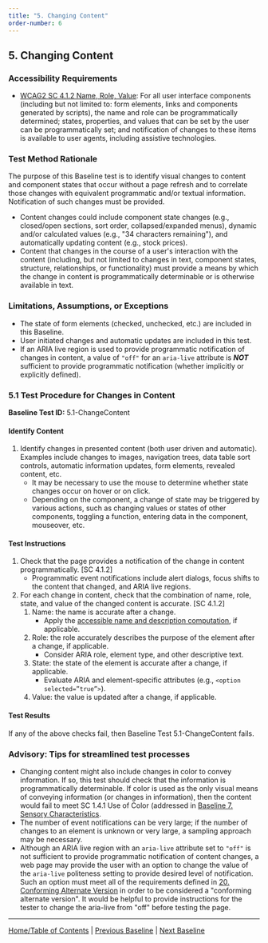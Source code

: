 ```yaml
---
title: "5. Changing Content"
order-number: 6
---
```

## 5. Changing Content

### Accessibility Requirements

-   [WCAG2 SC 4.1.2 Name, Role, Value](https://www.w3.org/TR/UNDERSTANDING-WCAG20/ensure-compat-rsv.html): For all user interface components (including but not limited to: form elements, links and components generated by scripts), the name and role can be programmatically determined; states, properties, and values that can be set by the user can be programmatically set; and notification of changes to these items is available to user agents, including assistive technologies.

### Test Method Rationale

The purpose of this Baseline test is to identify visual changes to content and component states that occur without a page refresh and to correlate those changes with equivalent programmatic and/or textual information. Notification of such changes must be provided.
-   Content changes could include component state changes (e.g., closed/open sections, sort order, collapsed/expanded menus), dynamic and/or calculated values (e.g., "34 characters remaining"), and automatically updating content (e.g., stock prices).
-   Content that changes in the course of a user's interaction with the content (including, but not limited to changes in text, component states, structure, relationships, or functionality) must provide a means by which the change in content is programmatically determinable or is otherwise available in text.

### Limitations, Assumptions, or Exceptions

-   The state of form elements (checked, unchecked, etc.) are included in this Baseline.
-   User initiated changes and automatic updates are included in this test.
- If an ARIA live region is used to provide programmatic notification of changes in content, a value of `"off"` for an `aria-live` attribute is ***NOT*** sufficient to provide programmatic notification (whether implicitly or explicitly defined).

### 5.1 Test Procedure for Changes in Content

**Baseline Test ID:** 5.1-ChangeContent
#### Identify Content
<ol id="1IC">
   <li id="1IC-1">Identify changes in presented content (both user driven and automatic). Examples include changes to images, navigation trees, data table sort controls, automatic information updates, form elements, revealed content, etc.
   <ul>
      <li>It may be necessary to use the mouse to determine whether state changes occur on hover or on click.</li>
      <li>Depending on the component, a change of state may be triggered by various actions, such as changing values or states of other components, toggling a function, entering data in the component, mouseover, etc.</li>
   </ul></li>
</ol>

#### Test Instructions
<ol id="1TI">
	<li id="1TI-1">Check that the page provides a notification of the change in content programmatically. [SC 4.1.2]
	   <ul>
		  <li>Programmatic event notifications include alert dialogs, focus shifts to the content that changed, and ARIA live regions.</li>
	   </ul></li>
	<li id="1TI-2">For each change in content, check that the combination of name, role, state, and value of the changed content is accurate. [SC 4.1.2]
	   <ol>
		  <li id="1TI-2i">Name: the name is accurate after a change.
			 <ul>
				<li>Apply the <a href="https://www.w3.org/TR/html-aam-1.0/#accessible-name-and-description-computation">accessible name and description computation</a>, if applicable.</li>
			 </ul></li>
		  <li id="1TI-2ii">Role: the role accurately describes the purpose of the element after a change, if applicable.
			 <ul>
				<li>Consider ARIA role, element type, and other descriptive text.</li>
			 </ul></li>
		  <li id="1TI-2iii">State: the state of the element is accurate after a change, if applicable.
			 <ul>
				<li>Evaluate ARIA and element-specific attributes (e.g., <code>&#060;option selected=”true”&#062;</code>).</li>
			 </ul></li>
		  <li id="1TI-2iv">Value: the value is updated after a change, if applicable.</li>
	   </ol></li>
</ol>

#### Test Results
<p id="1TR">If any of the above checks fail, then Baseline Test 5.1-ChangeContent fails.</p>

### Advisory: Tips for streamlined test processes

- Changing content might also include changes in color to convey information. If so, this test should check that the information is programmatically determinable. If color is used as the only visual means of conveying information (or changes in information), then the content would fail to meet SC 1.4.1 Use of Color (addressed in [Baseline 7. Sensory Characteristics](07Sensory).
- The number of event notifications can be very large; if the number of changes to an element is unknown or very large, a sampling approach may be necessary.
- Although an ARIA live region with an `aria-live` attribute set to `"off"` is not sufficient to provide programmatic notification of content changes, a web page may provide the user with an option to change the value of the `aria-live` politeness setting to provide desired level of notification. Such an option must meet all of the requirements defined in [20. Conforming Alternate Version](20AlternateVersions) in order to be considered a "conforming alternate version". It would be helpful to provide instructions for the tester to change the aria-live from "off" before testing the page.

----------------------------------------
[Home/Table of Contents](index) | [Previous Baseline](04RepetitiveContent) | [Next Baseline](06Images)
